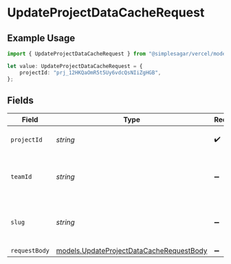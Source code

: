 # UpdateProjectDataCacheRequest

## Example Usage

```typescript
import { UpdateProjectDataCacheRequest } from "@simplesagar/vercel/models/updateprojectdatacacheop.js";

let value: UpdateProjectDataCacheRequest = {
    projectId: "prj_12HKQaOmR5t5Uy6vdcQsNIiZgHGB",
};
```

## Fields

| Field                                                                                      | Type                                                                                       | Required                                                                                   | Description                                                                                | Example                                                                                    |
| ------------------------------------------------------------------------------------------ | ------------------------------------------------------------------------------------------ | ------------------------------------------------------------------------------------------ | ------------------------------------------------------------------------------------------ | ------------------------------------------------------------------------------------------ |
| `projectId`                                                                                | *string*                                                                                   | :heavy_check_mark:                                                                         | The unique project identifier                                                              | prj_12HKQaOmR5t5Uy6vdcQsNIiZgHGB                                                           |
| `teamId`                                                                                   | *string*                                                                                   | :heavy_minus_sign:                                                                         | The Team identifier to perform the request on behalf of.                                   |                                                                                            |
| `slug`                                                                                     | *string*                                                                                   | :heavy_minus_sign:                                                                         | The Team slug to perform the request on behalf of.                                         |                                                                                            |
| `requestBody`                                                                              | [models.UpdateProjectDataCacheRequestBody](../models/updateprojectdatacacherequestbody.md) | :heavy_minus_sign:                                                                         | N/A                                                                                        |                                                                                            |